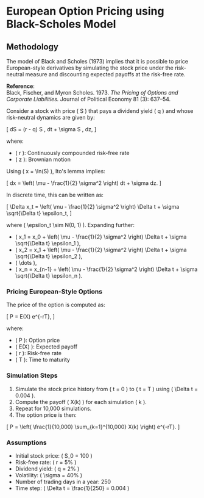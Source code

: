 # European Option Pricing using Black-Scholes Model

## Methodology

The model of Black and Scholes (1973) implies that it is possible to price European-style derivatives by simulating the stock price under the risk-neutral measure and discounting expected payoffs at the risk-free rate.

**Reference**:  
Black, Fischer, and Myron Scholes. 1973. *The Pricing of Options and Corporate Liabilities.* Journal of Political Economy 81 (3): 637–54.

Consider a stock with price \( S \) that pays a dividend yield \( q \) and whose risk-neutral dynamics are given by:

\[
dS = (r - q) S \, dt + \sigma S \, dz,
\]

where:  
- \( r \): Continuously compounded risk-free rate  
- \( z \): Brownian motion  

Using \( x = \ln(S) \), Ito's lemma implies:

\[
dx = \left( \mu - \frac{1}{2} \sigma^2 \right) dt + \sigma dz.
\]

In discrete time, this can be written as:

\[
\Delta x_t = \left( \mu - \frac{1}{2} \sigma^2 \right) \Delta t + \sigma \sqrt{\Delta t} \epsilon_t,
\]

where \( \epsilon_t \sim N(0, 1) \). Expanding further:

- \( x_1 = x_0 + \left( \mu - \frac{1}{2} \sigma^2 \right) \Delta t + \sigma \sqrt{\Delta t} \epsilon_1 \),  
- \( x_2 = x_1 + \left( \mu - \frac{1}{2} \sigma^2 \right) \Delta t + \sigma \sqrt{\Delta t} \epsilon_2 \),  
- \( \dots \),  
- \( x_n = x_{n-1} + \left( \mu - \frac{1}{2} \sigma^2 \right) \Delta t + \sigma \sqrt{\Delta t} \epsilon_n \).  

### Pricing European-Style Options

The price of the option is computed as:

\[
P = E(X) e^{-rT},
\]

where:  
- \( P \): Option price  
- \( E(X) \): Expected payoff  
- \( r \): Risk-free rate  
- \( T \): Time to maturity  

### Simulation Steps

1. Simulate the stock price history from \( t = 0 \) to \( t = T \) using \( \Delta t = 0.004 \).  
2. Compute the payoff \( X(k) \) for each simulation \( k \).  
3. Repeat for 10,000 simulations.  
4. The option price is then:

\[
P = \left( \frac{1}{10,000} \sum_{k=1}^{10,000} X(k) \right) e^{-rT}.
\]

### Assumptions

- Initial stock price: \( S_0 = 100 \)  
- Risk-free rate: \( r = 5\% \)  
- Dividend yield: \( q = 2\% \)  
- Volatility: \( \sigma = 40\% \)  
- Number of trading days in a year: 250  
- Time step: \( \Delta t = \frac{1}{250} = 0.004 \)
